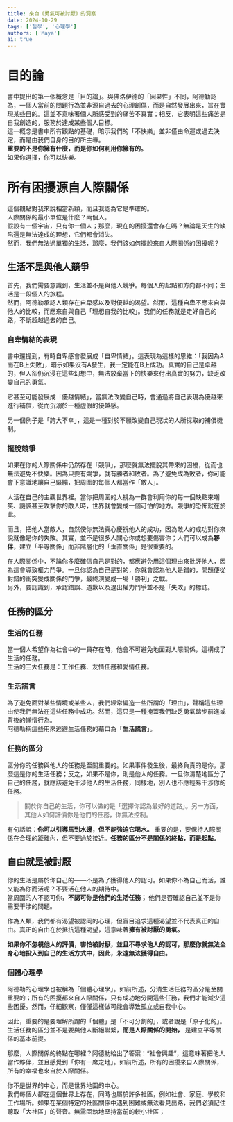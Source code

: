 ```yaml
---
title: 來自《勇氣可被討厭》的洞察
date: 2024-10-29
tags: ['哲學', '心理學']
authors: ['Maya']
ai: true
---
```


# 目的論
書中提出的第一個概念是「目的論」。與佛洛伊德的「因果性」不同，阿德勒認為，一個人當前的問題行為並非源自過去的心理創傷，而是自然發展出來，旨在實現某些目的。這並不意味著個人所感受到的痛苦不真實；相反，它表明這些痛苦是自我創造的，服務於達成某些個人目標。  
這一概念是書中所有觀點的基礎，暗示我們的「不快樂」並非僅由命運或過去決定，而是由我們自身的目的所主導。  
**重要的不是你擁有什麼，而是你如何利用你擁有的。**  
如果你選擇，你可以快樂。

# 所有困擾源自人際關係

這個觀點對我來說相當新穎，而且我認為它是準確的。  
人際關係的最小單位是什麼？兩個人。  
假設有一個宇宙，只有你一個人；那麼，現在的困擾還會存在嗎？無論是天生的缺陷還是無法達成的理想，它們都會消失。  
然而，我們無法過單獨的生活，那麼，我們該如何擺脫來自人際關係的困擾呢？

## 生活不是與他人競爭

首先，我們需要意識到，生活並不是與他人競爭。每個人的起點和方向都不同；生活是一段個人的旅程。  
然而，阿德勒承認人類存在自卑感以及對優越的渴望。然而，這種自卑不應來自與他人的比較，而應來自與自己「理想自我的比較」。我們的任務就是走好自己的路，不斷超越過去的自己。

### 自卑情結的表現
書中還提到，有時自卑感會發展成「自卑情結」。這表現為這樣的思維：「我因為A而在B上失敗」，暗示如果沒有A發生，我一定能在B上成功。真實的自己是卓越的，但人卻仍沉浸在這些幻想中，無法放棄當下的快樂來付出真實的努力，缺乏改變自己的勇氣。

它甚至可能發展成「優越情結」，當無法改變自己時，會通過將自己表現為優越來進行補償，從而沉溺於一種虛假的優越感。

另一個例子是「誇大不幸」，這是一種對於不願改變自己現狀的人所採取的補償機制。

### 擺脫競爭
如果在你的人際關係中仍然存在「競爭」，那麼就無法擺脫其帶來的困擾，從而也無法避免不快樂。因為只要有競爭，就有勝者和敗者。為了避免成為敗者，你可能會下意識地讓自己緊繃，把周圍的每個人都當作「敵人」。

人活在自己的主觀世界裡。當你把周圍的人視為一群會利用你的每一個缺點來嘲笑、譏諷甚至攻擊你的敵人時，世界就會變成一個可怕的地方。競爭的恐怖就在於此。

而且，把他人當敵人，自然使你無法真心慶祝他人的成功，因為敵人的成功對你來說就像是你的失敗。其實，並不是很多人關心你或想要傷害你；人們可以成為**夥伴**，建立「平等關係」而非階層化的「垂直關係」是很重要的。

在人際關係中，不論你多麼確信自己是對的，都應避免用這個理由來批評他人，因為這會導致權力鬥爭。一旦你認為自己是對的，你就會認為他人是錯的，問題便從對錯的衝突變成關係的鬥爭，最終演變成一場「勝利」之戰。  
另外，要認識到，承認錯誤、道歉以及退出權力鬥爭並不是「失敗」的標誌。

## 任務的區分
### 生活的任務
當一個人希望作為社會中的一員存在時，他會不可避免地面對人際關係，這構成了生活的任務。  
生活的三大任務是：工作任務、友情任務和愛情任務。

### 生活謊言
為了避免面對某些情境或某些人，我們經常編造一些所謂的「理由」，聲稱這些理由使我們無法在這些任務中成功。然而，這只是一種掩蓋我們缺乏勇氣踏步前進或背後的懶惰行為。  
阿德勒稱這些用來逃避生活任務的藉口為「**生活謊言**」。

### 任務的區分

區分你的任務與他人的任務是至關重要的。如果事件發生後，最終負責的是你，那麼這是你的生活任務；反之，如果不是你，則是他人的任務。一旦你清楚地區分了自己的任務，就應該避免干涉他人的生活任務，同樣地，別人也不應輕易干涉你的任務。

> 關於你自己的生活，你可以做的是「選擇你認為最好的道路」。另一方面，其他人如何評價你是他們的任務，你無法控制。

有句話說：**你可以引導馬到水邊，但不能強迫它喝水。** 重要的是，要保持人際關係在合理的距離內，但不要過於接近。**任務的區分不是關係的終點，而是起點。**

## 自由就是被討厭

你的生活是屬於你自己的——不是為了獲得他人的認可。如果你不為自己而活，誰又能為你而活呢？不要活在他人的期待中。  
當周圍的人不認可你，**不認可你是他們的生活任務；** 他們是否確認自己並不是你需要干涉的問題。

作為人類，我們都有渴望被認同的心理，但盲目追求這種渴望並不代表真正的自由。真正的自由在於抵抗這種渴望，這意味著**擁有被討厭的勇氣。**

**如果你不忽視他人的評價，害怕被討厭，並且不尋求他人的認可，那麼你就無法全身心地投入到自己的生活方式中，因此，永遠無法獲得自由。**

### 個體心理學

阿德勒的心理學也被稱為「個體心理學」。如前所述，分清生活任務的區分是至關重要的；所有的困擾都來自人際關係，只有成功地分開這些任務，我們才能減少這些困擾。然而，仔細觀察，僅僅這樣做可能會導致孤立或自我中心。

因此，重要的是要理解所謂的「個體」是「不可分割的」，或者說是「原子化的」。生活任務的區分並不是要與他人斷絕聯繫，**而是人際關係的開始，** 是建立平等關係的基本前提。

那麼，人際關係的終點在哪裡？阿德勒給出了答案：“社會興趣”，這意味著把他人當作夥伴，並且感覺到「你有一席之地」。如前所述，所有的困擾來自人際關係，所有的幸福也來自於人際關係。

你不是世界的中心，而是世界地圖的中心。  
我們每個人都在這個世界上存在，同時也屬於許多社區，例如社會、家庭、學校和工作場所。如果在某個特定的社區關係中遇到困難或無法看見出路，我們必須記住聽取「大社區」的聲音。無需固執地堅持當前的較小社區；